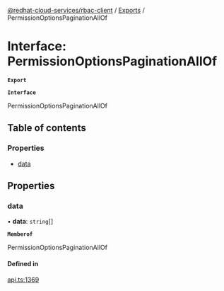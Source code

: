 [@redhat-cloud-services/rbac-client](../README.md) / [Exports](../modules.md) / PermissionOptionsPaginationAllOf

# Interface: PermissionOptionsPaginationAllOf

**`Export`**

**`Interface`**

PermissionOptionsPaginationAllOf

## Table of contents

### Properties

- [data](PermissionOptionsPaginationAllOf.md#data)

## Properties

### data

• **data**: `string`[]

**`Memberof`**

PermissionOptionsPaginationAllOf

#### Defined in

[api.ts:1369](https://github.com/mkholjuraev/javascript-clients/blob/master/packages/rbac/api.ts#L1369)
